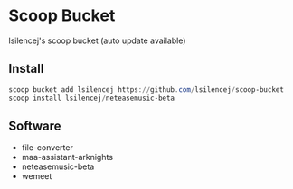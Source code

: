 # Scoop Bucket

lsilencej's scoop bucket (auto update available)

## Install

```powershell
scoop bucket add lsilencej https://github.com/lsilencej/scoop-bucket
scoop install lsilencej/neteasemusic-beta
```

## Software

* file-converter
* maa-assistant-arknights
* neteasemusic-beta
* wemeet
